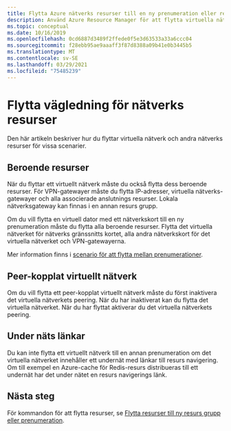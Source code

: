 ```yaml
---
title: Flytta Azure nätverks resurser till en ny prenumeration eller resurs grupp
description: Använd Azure Resource Manager för att flytta virtuella nätverk och andra nätverks resurser till en ny resurs grupp eller prenumeration.
ms.topic: conceptual
ms.date: 10/16/2019
ms.openlocfilehash: 0cd6887d3489f2ffede0f5e3d63533a33a6ccc04
ms.sourcegitcommit: f28ebb95ae9aaaff3f87d8388a09b41e0b3445b5
ms.translationtype: MT
ms.contentlocale: sv-SE
ms.lasthandoff: 03/29/2021
ms.locfileid: "75485239"
---
```

# <a name="move-guidance-for-networking-resources"></a>Flytta vägledning för nätverks resurser

Den här artikeln beskriver hur du flyttar virtuella nätverk och andra nätverks resurser för vissa scenarier.

## <a name="dependent-resources"></a>Beroende resurser

När du flyttar ett virtuellt nätverk måste du också flytta dess beroende resurser. För VPN-gatewayer måste du flytta IP-adresser, virtuella nätverks-gatewayer och alla associerade anslutnings resurser. Lokala nätverksgateway kan finnas i en annan resurs grupp.

Om du vill flytta en virtuell dator med ett nätverkskort till en ny prenumeration måste du flytta alla beroende resurser. Flytta det virtuella nätverket för nätverks gränssnitts kortet, alla andra nätverkskort för det virtuella nätverket och VPN-gatewayerna.

Mer information finns i [scenario för att flytta mellan prenumerationer](../move-resource-group-and-subscription.md#scenario-for-move-across-subscriptions).

## <a name="peered-virtual-network"></a>Peer-kopplat virtuellt nätverk

Om du vill flytta ett peer-kopplat virtuellt nätverk måste du först inaktivera det virtuella nätverkets peering. När du har inaktiverat kan du flytta det virtuella nätverket. När du har flyttat aktiverar du det virtuella nätverkets peering.

## <a name="subnet-links"></a>Under näts länkar

Du kan inte flytta ett virtuellt nätverk till en annan prenumeration om det virtuella nätverket innehåller ett undernät med länkar till resurs navigering. Om till exempel en Azure-cache för Redis-resurs distribueras till ett undernät har det under nätet en resurs navigerings länk.

## <a name="next-steps"></a>Nästa steg

För kommandon för att flytta resurser, se [Flytta resurser till ny resurs grupp eller prenumeration](../move-resource-group-and-subscription.md).
